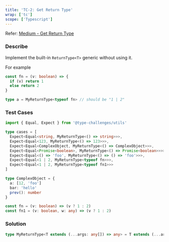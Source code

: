 ```yaml
---
title: 'TC-2: Get Return Type'
wrap: ['tc']
scope: ['Typescript']
---
```


Refer: [Medium - Get Return Type](https://github.com/type-challenges/type-challenges/blob/master/questions/13-warm-hello-world/README.md)

### Describe

Implement the built-in `ReturnType<T>` generic without using it.

For example

```typescript
const fn = (v: boolean) => {
  if (v) return 1
  else return 2
}

type a = MyReturnType<typeof fn> // should be "1 | 2"
```

### Test Cases

```typescript
import { Equal, Expect } from '@type-challenges/utils'

type cases = [
  Expect<Equal<string, MyReturnType<() => string>>>,
  Expect<Equal<123, MyReturnType<() => 123>>>,
  Expect<Equal<ComplexObject, MyReturnType<() => ComplexObject>>>,
  Expect<Equal<Promise<boolean>, MyReturnType<() => Promise<boolean>>>>,
  Expect<Equal<() => 'foo', MyReturnType<() => () => 'foo'>>>,
  Expect<Equal<1 | 2, MyReturnType<typeof fn>>>,
  Expect<Equal<1 | 2, MyReturnType<typeof fn1>>>
]

type ComplexObject = {
  a: [12, 'foo']
  bar: 'hello'
  prev(): number
}

const fn = (v: boolean) => (v ? 1 : 2)
const fn1 = (v: boolean, w: any) => (v ? 1 : 2)
```

### Solution

```typescript
type MyReturnType<T extends (...args: any[]) => any> = T extends (...args: any[]) => infer P ? P : never
```
